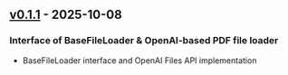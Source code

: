 ## [v0.1.1](https://pypi.org/project/amsdal_ml/0.1.0/) - 2025-10-08

### Interface of BaseFileLoader & OpenAI-based PDF file loader

- BaseFileLoader interface and OpenAI Files API implementation